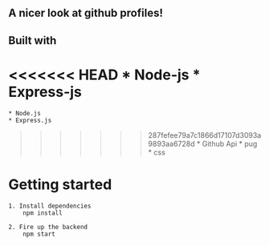 ## A nicer look at github profiles!

## Built with
<<<<<<< HEAD
    * Node-js
    * Express-js
=======
    * Node.js
    * Express.js
>>>>>>> 287fefee79a7c1866d17107d3093a9893aa6728d
    * Github Api
    * pug
    * css

# Getting started 
    1. Install dependencies 
        npm install 

    2. Fire up the backend 
        npm start

